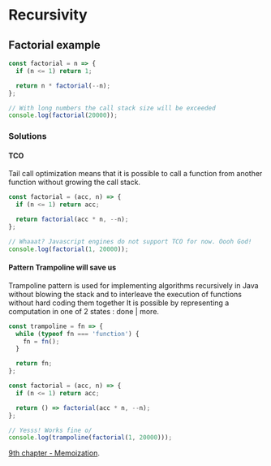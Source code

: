 # Recursivity

## Factorial example

```js
const factorial = n => {
  if (n <= 1) return 1;

  return n * factorial(--n);
};

// With long numbers the call stack size will be exceeded
console.log(factorial(20000));
```

### Solutions

#### TCO

Tail call optimization means that it is possible to call a function from another function without growing the call stack.

```js
const factorial = (acc, n) => {
  if (n <= 1) return acc;

  return factorial(acc * n, --n);
};

// Whaaat? Javascript engines do not support TCO for now. Oooh God!
console.log(factorial(1, 20000));
```

#### Pattern Trampoline will save us

Trampoline pattern is used for implementing algorithms recursively in Java without blowing the stack and to interleave the execution of functions without hard coding them together It is possible by representing a computation in one of 2 states : done | more.

```js
const trampoline = fn => {
  while (typeof fn === 'function') {
    fn = fn();
  }

  return fn;
};

const factorial = (acc, n) => {
  if (n <= 1) return acc;

  return () => factorial(acc * n, --n);
};

// Yesss! Works fine o/
console.log(trampoline(factorial(1, 20000)));
```

[9th chapter - Memoization](https://github.com/EricDosReis/invoices-viewer-app/blob/master/MEMOIZATION.md).
